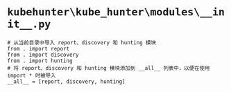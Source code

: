 # `kubehunter\kube_hunter\modules\__init__.py`

```
# 从当前目录中导入 report、discovery 和 hunting 模块
from . import report
from . import discovery
from . import hunting
# 将 report、discovery 和 hunting 模块添加到 __all__ 列表中，以便在使用 import * 时被导入
__all__ = [report, discovery, hunting]
```